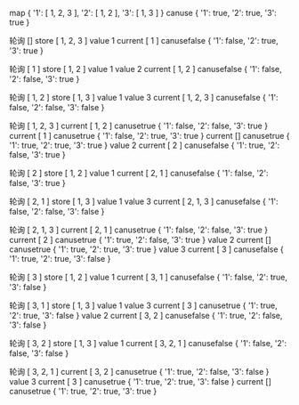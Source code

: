 map { '1': [ 1, 2, 3 ], '2': [ 1, 2 ], '3': [ 1, 3 ] }
canuse { '1': true, '2': true, '3': true }

轮询 []
store [ 1, 2, 3 ]
value 1
current [ 1 ]
canusefalse { '1': false, '2': true, '3': true }

轮询 [ 1 ]
store [ 1, 2 ]
value 1
value 2
current [ 1, 2 ]
canusefalse { '1': false, '2': false, '3': true }

轮询 [ 1, 2 ]
store [ 1, 3 ]
value 1
value 3
current [ 1, 2, 3 ]
canusefalse { '1': false, '2': false, '3': false }

轮询 [ 1, 2, 3 ]
current [ 1, 2 ]
canusetrue { '1': false, '2': false, '3': true }
current [ 1 ]
canusetrue { '1': false, '2': true, '3': true }
current []
canusetrue { '1': true, '2': true, '3': true }
value 2
current [ 2 ]
canusefalse { '1': true, '2': false, '3': true }

轮询 [ 2 ]
store [ 1, 2 ]
value 1
current [ 2, 1 ]
canusefalse { '1': false, '2': false, '3': true }

轮询 [ 2, 1 ]
store [ 1, 3 ]
value 1
value 3
current [ 2, 1, 3 ]
canusefalse { '1': false, '2': false, '3': false }

轮询 [ 2, 1, 3 ]
current [ 2, 1 ]
canusetrue { '1': false, '2': false, '3': true }
current [ 2 ]
canusetrue { '1': true, '2': false, '3': true }
value 2
current []
canusetrue { '1': true, '2': true, '3': true }
value 3
current [ 3 ]
canusefalse { '1': true, '2': true, '3': false }

轮询 [ 3 ]
store [ 1, 2 ]
value 1
current [ 3, 1 ]
canusefalse { '1': false, '2': true, '3': false }

轮询 [ 3, 1 ]
store [ 1, 3 ]
value 1
value 3
current [ 3 ]
canusetrue { '1': true, '2': true, '3': false }
value 2
current [ 3, 2 ]
canusefalse { '1': true, '2': false, '3': false }

轮询 [ 3, 2 ]
store [ 1, 3 ]
value 1
current [ 3, 2, 1 ]
canusefalse { '1': false, '2': false, '3': false }

轮询 [ 3, 2, 1 ]
current [ 3, 2 ]
canusetrue { '1': true, '2': false, '3': false }
value 3
current [ 3 ]
canusetrue { '1': true, '2': true, '3': false }
current []
canusetrue { '1': true, '2': true, '3': true }
